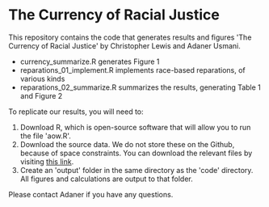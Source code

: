 # The Currency of Racial Justice

This repository contains the code that generates results and figures 'The Currency of Racial Justice' by Christopher Lewis and Adaner Usmani. 

+ currency_summarize.R generates Figure 1
+ reparations_01_implement.R implements race-based reparations, of various kinds
+ reparations_02_summarize.R summarizes the results, generating Table 1 and Figure 2

To replicate our results, you will need to: 

1. Download R, which is open-source software that will allow you to run the file 'aow.R'.
1. Download the source data. We do not store these on the Github, because of space constraints. You can download the relevant files by visiting [this link](https://www.dropbox.com/sh/ucmi7vv9ifhobn6/AACeyJqziIijURV3nl8aXLEha?dl=0). 
2. Create an 'output' folder in the same directory as the 'code' directory. All figures and calculations are output to that folder. 

Please contact Adaner if you have any questions. 

